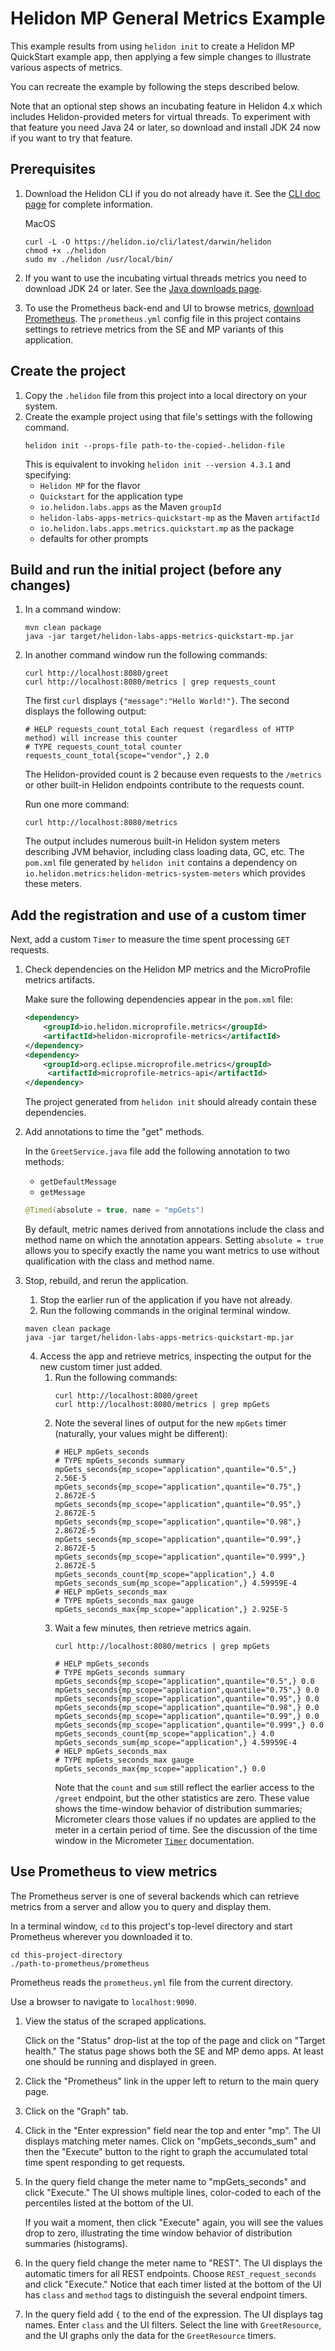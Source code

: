 # Helidon MP General Metrics Example

This example results from using `helidon init` to create a Helidon MP QuickStart example app, then applying a few simple changes to illustrate various aspects of metrics.

You can recreate the example by following the steps described below.

Note that an optional step shows an incubating feature in Helidon 4.x which includes Helidon-provided meters for virtual threads. To experiment with that feature you need Java 24 or later, so download and install JDK 24 now if you want to try that feature.
## Prerequisites
1. Download the Helidon CLI if you do not already have it. See the [CLI doc page](https://helidon.io/docs/v4/about/cli) for complete information.

   MacOS
   ```shell
   curl -L -O https://helidon.io/cli/latest/darwin/helidon
   chmod +x ./helidon
   sudo mv ./helidon /usr/local/bin/
   ```
2. If you want to use the incubating virtual threads metrics you need to download JDK 24 or later.  See the [Java downloads page](https://www.oracle.com/java/technologies/downloads/).
3. To use the Prometheus back-end and UI to browse metrics, [download Prometheus](https://prometheus.io/download/). The `prometheus.yml` config file in this project contains settings to retrieve metrics from the SE and MP variants of this application.

## Create the project
1. Copy the `.helidon` file from this project into a local directory on your system.
2. Create the example project using that file's settings with the following command.
   ```shell
   helidon init --props-file path-to-the-copied-.helidon-file
   ```
   This is equivalent to invoking `helidon init --version 4.3.1` and specifying:
    * `Helidon MP` for the flavor
    * `Quickstart` for the application type
    * `io.helidon.labs.apps` as the Maven `groupId`
    * `helidon-labs-apps-metrics-quickstart-mp` as the Maven `artifactId`
    * `io.helidon.labs.apps.metrics.quickstart.mp` as the package
    * defaults for other prompts

## Build and run the initial project (before any changes)
1. In a command window:
   ```shell
   mvn clean package
   java -jar target/helidon-labs-apps-metrics-quickstart-mp.jar
   ```
2. In another command window run the following commands:
   ```shell
   curl http://localhost:8080/greet
   curl http://localhost:8080/metrics | grep requests_count
   ```
   The first `curl` displays `{"message":"Hello World!"}`. The second displays the following output:
   ```list
   # HELP requests_count_total Each request (regardless of HTTP method) will increase this counter
   # TYPE requests_count_total counter
   requests_count_total{scope="vendor",} 2.0
   ```
   The Helidon-provided count is 2 because even requests to the `/metrics` or other built-in Helidon endpoints contribute to the requests count.

   Run one more command:
   ```shell
   curl http://localhost:8080/metrics
   ```
   The output includes numerous built-in Helidon system meters describing JVM behavior, including class loading data, GC, etc. The `pom.xml` file generated by `helidon init` contains a dependency on `io.helidon.metrics:helidon-metrics-system-meters` which provides these meters.

## Add the registration and use of a custom timer
Next, add a custom `Timer` to measure the time spent processing `GET` requests.

1. Check dependencies on the Helidon MP metrics and the MicroProfile metrics artifacts.

   Make sure the following dependencies appear in the `pom.xml` file:
   ```xml
   <dependency>
       <groupId>io.helidon.microprofile.metrics</groupId>
       <artifactId>helidon-microprofile-metrics</artifactId>
   </dependency>
   <dependency>
       <groupId>org.eclipse.microprofile.metrics</groupId>
        <artifactId>microprofile-metrics-api</artifactId>
   </dependency>
   ```
   The project generated from `helidon init` should already contain these dependencies. 
2. Add annotations to time the "get" methods.

   In the `GreetService.java` file add the following annotation to two methods:
   * `getDefaultMessage`
   * `getMessage`
   ```java
   @Timed(absolute = true, name = "mpGets")
   ```
   By default, metric names derived from annotations include the class and method name on which the annotation appears. Setting `absolute = true` allows you to specify exactly the name you want metrics to use without qualification with the class and method name.

3. Stop, rebuild, and rerun the application.
    1. Stop the earlier run of the application if you have not already.
    2. Run the following commands in the original terminal window.
   ```shell
   maven clean package
   java -jar target/helidon-labs-apps-metrics-quickstart-mp.jar
   ```
    4. Access the app and retrieve metrics, inspecting the output for the new custom timer just added.
        1. Run the following commands:
           ```shell
           curl http://localhost:8080/greet
           curl http://localhost:8080/metrics | grep mpGets
           ```
        2. Note the several lines of output for the new `mpGets` timer (naturally, your values might be different):
            ```list
            # HELP mpGets_seconds  
            # TYPE mpGets_seconds summary
            mpGets_seconds{mp_scope="application",quantile="0.5",} 2.56E-5
            mpGets_seconds{mp_scope="application",quantile="0.75",} 2.8672E-5
            mpGets_seconds{mp_scope="application",quantile="0.95",} 2.8672E-5
            mpGets_seconds{mp_scope="application",quantile="0.98",} 2.8672E-5
            mpGets_seconds{mp_scope="application",quantile="0.99",} 2.8672E-5
            mpGets_seconds{mp_scope="application",quantile="0.999",} 2.8672E-5
            mpGets_seconds_count{mp_scope="application",} 4.0
            mpGets_seconds_sum{mp_scope="application",} 4.59959E-4
            # HELP mpGets_seconds_max
            # TYPE mpGets_seconds_max gauge
            mpGets_seconds_max{mp_scope="application",} 2.925E-5  
            ```
        3. Wait a few minutes, then retrieve metrics again.
           ```shell
           curl http://localhost:8080/metrics | grep mpGets
           ```
           ```list
           # HELP mpGets_seconds  
           # TYPE mpGets_seconds summary
           mpGets_seconds{mp_scope="application",quantile="0.5",} 0.0
           mpGets_seconds{mp_scope="application",quantile="0.75",} 0.0
           mpGets_seconds{mp_scope="application",quantile="0.95",} 0.0
           mpGets_seconds{mp_scope="application",quantile="0.98",} 0.0
           mpGets_seconds{mp_scope="application",quantile="0.99",} 0.0
           mpGets_seconds{mp_scope="application",quantile="0.999",} 0.0
           mpGets_seconds_count{mp_scope="application",} 4.0
           mpGets_seconds_sum{mp_scope="application",} 4.59959E-4
           # HELP mpGets_seconds_max
           # TYPE mpGets_seconds_max gauge
           mpGets_seconds_max{mp_scope="application",} 0.0
           ```
           Note that the `count` and `sum` still reflect the earlier access to the `/greet` endpoint, but the other statistics are zero. These value shows the time-window behavior of distribution summaries; Micrometer clears those values if no updates are applied to the meter in a certain period of time. See the discussion of the time window in the Micrometer [`Timer`](https://docs.micrometer.io/micrometer/reference/concepts/timers.html) documentation.

## Use Prometheus to view metrics
The Prometheus server is one of several backends which can retrieve metrics from a server and allow you to query and display them.

In a terminal window, `cd` to this project's top-level directory and start Prometheus wherever you downloaded it to.

```shell
cd this-project-directory
./path-to-prometheus/prometheus
```

Prometheus reads the `prometheus.yml` file from the current directory.

Use a browser to navigate to `localhost:9090`.

1. View the status of the scraped applications.

   Click on the "Status" drop-list at the top of the page and click on "Target health." The status page shows both the SE and MP demo apps. At least one should be running and displayed in green.
2. Click the "Prometheus" link in the upper left to return to the main query page.
3. Click on the "Graph" tab.
4. Click in the "Enter expression" field near the top and enter "mp". The UI displays matching meter names. Click on "mpGets_seconds_sum" and then the "Execute" button to the right to graph the accumulated total time spent responding to get requests.
5. In the query field change the meter name to "mpGets_seconds" and click "Execute." The UI shows multiple lines, color-coded to each of the percentiles listed at the bottom of the UI.

   If you wait a moment, then click "Execute" again, you will see the values drop to zero, illustrating the time window behavior of distribution summaries (histograms).
6. In the query field change the meter name to "REST". The UI displays the automatic timers for all REST endpoints. Choose `REST_request_seconds` and click "Execute." Notice that each timer listed at the bottom of the UI has `class` and `method` tags to distinguish the several endpoint timers.
7. In the query field add `{` to the end of the expression. The UI displays tag names. Enter `class` and the UI filters. Select the line with `GreetResource`, and the UI graphs only the data for the `GreetResource` timers.

